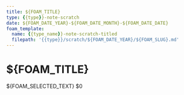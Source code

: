 ```yaml
---
title: ${FOAM_TITLE}
type: {{type}}-note-scratch
date: ${FOAM_DATE_YEAR}-${FOAM_DATE_MONTH}-${FOAM_DATE_DATE}
foam_template:
  name: {{type_name}}-note-scratch-titled
  filepath: '{{type}}/scratch/${FOAM_DATE_YEAR}/${FOAM_SLUG}.md'
---
```

# ${FOAM_TITLE}
${FOAM_SELECTED_TEXT}
$0

